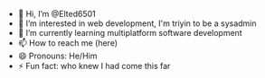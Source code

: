 - 👋 Hi, I’m @Elted6501
- 👀 I’m interested in web development, I'm triyin to be a sysadmin
- 🌱 I’m currently learning multiplatform software development
- 📫 How to reach me (here)
- 😄 Pronouns: He/Him
- ⚡ Fun fact: who knew I had come this far
